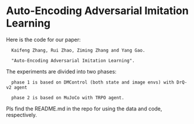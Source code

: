 # Auto-Encoding Adversarial Imitation Learning

Here is the code for our paper:
  
      Kaifeng Zhang, Rui Zhao, Ziming Zhang and Yang Gao. 
      
      "Auto-Encoding Adversarial Imitation Learning".

The experiments are divided into two phases:
  
      phase 1 is based on DMControl (both state and image envs) with DrQ-v2 agent
      
      phase 2 is based on MuJoCo with TRPO agent. 
      

Pls find the README.md in the repo for using the data and code, respectively. 
